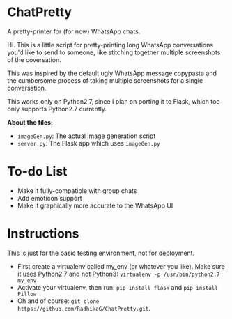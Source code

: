 # ChatPretty
A pretty-printer for (for now) WhatsApp chats.

Hi. This is a little script for pretty-printing long WhatsApp conversations you'd like to send to someone, like stitching together multiple screenshots of the coversation.

This was inspired by the default ugly WhatsApp message copypasta and the cumbersome process of taking multiple screenshots for a single conversation.

This works only on Python2.7, since I plan on porting it to Flask, which too only supports Python2.7 currently.

**About the files:**
* `imageGen.py`: The actual image generation script
* `server.py`: The Flask app which uses `imageGen.py`

# To-do List
* Make it fully-compatible with group chats
* Add emoticon support
* Make it graphically more accurate to the WhatsApp UI

# Instructions

This is just for the basic testing environment, not for deployment.

* First create a virtualenv called my_env (or whatever you like). Make sure it uses Python2.7 and not Python3: `virtualenv -p /usr/bin/python2.7 my_env`
* Activate your virtualenv, then run: `pip install flask` and `pip install Pillow`
* Oh and of course: `git clone https://github.com/RadhikaG/ChatPretty.git`.
